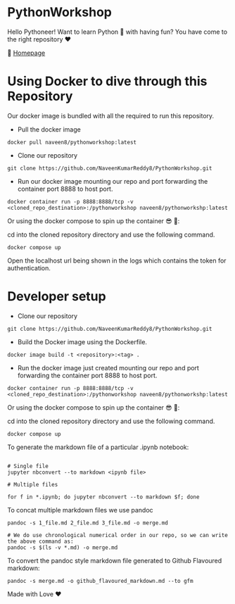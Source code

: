 # PythonWorkshop

Hello Pythoneer\! Want to learn Python 🐍 with having fun? You have come
to the right repository ♥️

🚀 [Homepage](https://naveenkumarreddy8.github.io/PythonWorkshop/)

# Using Docker to dive through this Repository

Our docker image is bundled with all the required to run this
repository.

  - Pull the docker image

<!-- end list -->

``` shell
docker pull naveen8/pythonworkshop:latest
```

  - Clone our repository

<!-- end list -->

``` shell
git clone https://github.com/NaveenKumarReddy8/PythonWorkshop.git
```

  - Run our docker image mounting our repo and port forwarding the
    container port 8888 to host
port.

<!-- end list -->

``` shell
docker container run -p 8888:8888/tcp -v <cloned_repo_destination>:/pythonworkshop naveen8/pythonworkshp:latest 
```

Or using the docker compose to spin up the container 😎 🚀:

cd into the cloned repository directory and use the following command.

``` shell
docker compose up
```

Open the localhost url being shown in the logs which contains the token
for authentication.

# Developer setup

  - Clone our repository

<!-- end list -->

``` shell
git clone https://github.com/NaveenKumarReddy8/PythonWorkshop.git
```

  - Build the Docker image using the Dockerfile.

<!-- end list -->

``` shell
docker image build -t <repository>:<tag> .
```

  - Run the docker image just created mounting our repo and port
    forwarding the container port 8888 to host
port.

<!-- end list -->

``` shell
docker container run -p 8888:8888/tcp -v <cloned_repo_destination>:/pythonworkshop naveen8/pythonworkshp:latest 
```

Or using the docker compose to spin up the container 😎 🚀:

cd into the cloned repository directory and use the following command.

``` shell
docker compose up
```

To generate the markdown file of a particular .ipynb notebook:

``` shell

# Single file
jupyter nbconvert --to markdown <ipynb file>

# Multiple files

for f in *.ipynb; do jupyter nbconvert --to markdown $f; done
```

To concat multiple markdown files we use pandoc

``` shell
pandoc -s 1_file.md 2_file.md 3_file.md -o merge.md

# We do use chronological numerical order in our repo, so we can write the above command as:
pandoc -s $(ls -v *.md) -o merge.md
```

To convert the pandoc style markdown file generated to Github Flavoured
markdown:

``` shell
pandoc -s merge.md -o github_flavoured_markdown.md --to gfm
```

Made with Love ♥️
